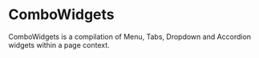 ComboWidgets
============

ComboWidgets
is a compilation of Menu, Tabs, Dropdown and Accordion widgets within a page context.
